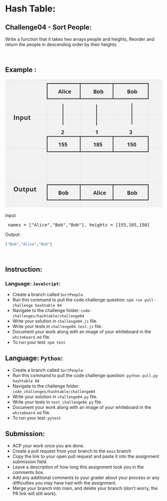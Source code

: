 # Hash Table:

## Challenge04 - Sort People:
Write a function that it takes two arrays people and heights, Reorder and return the people in descending order by their heights.
<br>

&nbsp;

## Example :
![](/assets/hashTable/sortpeople.jpg)

Input
<pre> names = ["Alice","Bob","Bob"], heights = [155,185,150]</pre>


Output:
```python
["Bob","Alice","Bob"]
```
<br>

## Instruction:

### Language: `JavaScript`:

* Create a branch called `SortPeople`.
* Run this command to pull the code challenge question: `npm run pull-challenge hashtable 04`
* Navigate to the challenge folder: `code-challenges/hashtable/challenge04`
* Write your solution in `challenge04.js` file.
* Write your tests in `challenge04.test.js` file.
* Document your work along with an image of your whiteboard in the `whiteboard.md` file.
* To run your test: `npm test`

## Language: `Python`:

* Create a branch called `SortPeople`.
* Run this command to pull the code challenge question: `python pull.py hashtable 04`
* Navigate to the challenge folder: `code_challenges/hashtable/challenge04`
* Write your solution in `challenge04.py` file.
* Write your tests in `test_challenge04.py` file.
* Document your work along with an image of your whiteboard in the `whiteboard.md` file.
* To run your test: `pytest`

## Submission:
* ACP your work once you are done.
* Create a pull request from your branch to the `main` branch
* Copy the link to your open pull request and paste it into the assignment submission field.
* Leave a description of how long this assignment took you in the comments box.
* Add any additional comments to your grader about your process or any difficulties you may have had with the assignment.
* Merge your branch into main, and delete your branch (don't worry, the PR link will still work).



